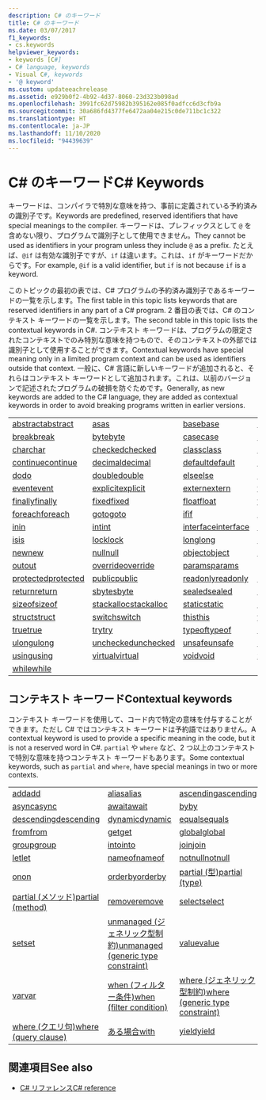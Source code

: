```yaml
---
description: C# のキーワード
title: C# のキーワード
ms.date: 03/07/2017
f1_keywords:
- cs.keywords
helpviewer_keywords:
- keywords [C#]
- C# language, keywords
- Visual C#, keywords
- '@ keyword'
ms.custom: updateeachrelease
ms.assetid: e929b0f2-4b92-4d37-8060-23d323b098ad
ms.openlocfilehash: 3991fc62d75982b395162e085f0adfcc6d3cfb9a
ms.sourcegitcommit: 30a686fd4377fe6472aa04e215c0de711bc1c322
ms.translationtype: HT
ms.contentlocale: ja-JP
ms.lasthandoff: 11/10/2020
ms.locfileid: "94439639"
---
```

# <a name="c-keywords"></a><span data-ttu-id="4cd37-103">C# のキーワード</span><span class="sxs-lookup"><span data-stu-id="4cd37-103">C# Keywords</span></span>

<span data-ttu-id="4cd37-104">キーワードは、コンパイラで特別な意味を持つ、事前に定義されている予約済みの識別子です。</span><span class="sxs-lookup"><span data-stu-id="4cd37-104">Keywords are predefined, reserved identifiers that have special meanings to the compiler.</span></span> <span data-ttu-id="4cd37-105">キーワードは、プレフィックスとして `@` を含めない限り、プログラムで識別子として使用できません。</span><span class="sxs-lookup"><span data-stu-id="4cd37-105">They cannot be used as identifiers in your program unless they include `@` as a prefix.</span></span> <span data-ttu-id="4cd37-106">たとえば、`@if` は有効な識別子ですが、`if` は違います。これは、`if` がキーワードだからです。</span><span class="sxs-lookup"><span data-stu-id="4cd37-106">For example, `@if` is a valid identifier, but `if` is not because `if` is a keyword.</span></span>  
  
 <span data-ttu-id="4cd37-107">このトピックの最初の表では、C# プログラムの予約済み識別子であるキーワードの一覧を示します。</span><span class="sxs-lookup"><span data-stu-id="4cd37-107">The first table in this topic lists keywords that are reserved identifiers in any part of a C# program.</span></span> <span data-ttu-id="4cd37-108">2 番目の表では、C# のコンテキスト キーワードの一覧を示します。</span><span class="sxs-lookup"><span data-stu-id="4cd37-108">The second table in this topic lists the contextual keywords in C#.</span></span> <span data-ttu-id="4cd37-109">コンテキスト キーワードは、プログラムの限定されたコンテキストでのみ特別な意味を持つもので、そのコンテキストの外部では識別子として使用することができます。</span><span class="sxs-lookup"><span data-stu-id="4cd37-109">Contextual keywords have special meaning only in a limited program context and can be used as identifiers outside that context.</span></span> <span data-ttu-id="4cd37-110">一般に、C# 言語に新しいキーワードが追加されると、それらはコンテキスト キーワードとして追加されます。これは、以前のバージョンで記述されたプログラムの破損を防ぐためです。</span><span class="sxs-lookup"><span data-stu-id="4cd37-110">Generally, as new keywords are added to the C# language, they are added as contextual keywords in order to avoid breaking programs written in earlier versions.</span></span>  
  
|||||  
|---|---|---|---|  
|[<span data-ttu-id="4cd37-111">abstract</span><span class="sxs-lookup"><span data-stu-id="4cd37-111">abstract</span></span>](abstract.md)|[<span data-ttu-id="4cd37-112">as</span><span class="sxs-lookup"><span data-stu-id="4cd37-112">as</span></span>](../operators/type-testing-and-cast.md#as-operator)|[<span data-ttu-id="4cd37-113">base</span><span class="sxs-lookup"><span data-stu-id="4cd37-113">base</span></span>](base.md)|[<span data-ttu-id="4cd37-114">bool</span><span class="sxs-lookup"><span data-stu-id="4cd37-114">bool</span></span>](../builtin-types/bool.md)|  
|[<span data-ttu-id="4cd37-115">break</span><span class="sxs-lookup"><span data-stu-id="4cd37-115">break</span></span>](break.md)|[<span data-ttu-id="4cd37-116">byte</span><span class="sxs-lookup"><span data-stu-id="4cd37-116">byte</span></span>](../builtin-types/integral-numeric-types.md)|[<span data-ttu-id="4cd37-117">case</span><span class="sxs-lookup"><span data-stu-id="4cd37-117">case</span></span>](switch.md)|[<span data-ttu-id="4cd37-118">catch</span><span class="sxs-lookup"><span data-stu-id="4cd37-118">catch</span></span>](try-catch.md)|  
|[<span data-ttu-id="4cd37-119">char</span><span class="sxs-lookup"><span data-stu-id="4cd37-119">char</span></span>](../builtin-types/char.md)|[<span data-ttu-id="4cd37-120">checked</span><span class="sxs-lookup"><span data-stu-id="4cd37-120">checked</span></span>](checked.md)|[<span data-ttu-id="4cd37-121">class</span><span class="sxs-lookup"><span data-stu-id="4cd37-121">class</span></span>](class.md)|[<span data-ttu-id="4cd37-122">const</span><span class="sxs-lookup"><span data-stu-id="4cd37-122">const</span></span>](const.md)|  
|[<span data-ttu-id="4cd37-123">continue</span><span class="sxs-lookup"><span data-stu-id="4cd37-123">continue</span></span>](continue.md)|[<span data-ttu-id="4cd37-124">decimal</span><span class="sxs-lookup"><span data-stu-id="4cd37-124">decimal</span></span>](../builtin-types/floating-point-numeric-types.md)|[<span data-ttu-id="4cd37-125">default</span><span class="sxs-lookup"><span data-stu-id="4cd37-125">default</span></span>](default.md)|[<span data-ttu-id="4cd37-126">delegate</span><span class="sxs-lookup"><span data-stu-id="4cd37-126">delegate</span></span>](../builtin-types/reference-types.md)|  
|[<span data-ttu-id="4cd37-127">do</span><span class="sxs-lookup"><span data-stu-id="4cd37-127">do</span></span>](do.md)|[<span data-ttu-id="4cd37-128">double</span><span class="sxs-lookup"><span data-stu-id="4cd37-128">double</span></span>](../builtin-types/floating-point-numeric-types.md)|[<span data-ttu-id="4cd37-129">else</span><span class="sxs-lookup"><span data-stu-id="4cd37-129">else</span></span>](if-else.md)|[<span data-ttu-id="4cd37-130">enum</span><span class="sxs-lookup"><span data-stu-id="4cd37-130">enum</span></span>](../builtin-types/enum.md)|  
|[<span data-ttu-id="4cd37-131">event</span><span class="sxs-lookup"><span data-stu-id="4cd37-131">event</span></span>](event.md)|[<span data-ttu-id="4cd37-132">explicit</span><span class="sxs-lookup"><span data-stu-id="4cd37-132">explicit</span></span>](../operators/user-defined-conversion-operators.md)|[<span data-ttu-id="4cd37-133">extern</span><span class="sxs-lookup"><span data-stu-id="4cd37-133">extern</span></span>](extern.md)|[<span data-ttu-id="4cd37-134">false</span><span class="sxs-lookup"><span data-stu-id="4cd37-134">false</span></span>](../builtin-types/bool.md)|  
|[<span data-ttu-id="4cd37-135">finally</span><span class="sxs-lookup"><span data-stu-id="4cd37-135">finally</span></span>](try-finally.md)|[<span data-ttu-id="4cd37-136">fixed</span><span class="sxs-lookup"><span data-stu-id="4cd37-136">fixed</span></span>](fixed-statement.md)|[<span data-ttu-id="4cd37-137">float</span><span class="sxs-lookup"><span data-stu-id="4cd37-137">float</span></span>](../builtin-types/floating-point-numeric-types.md)|[<span data-ttu-id="4cd37-138">for</span><span class="sxs-lookup"><span data-stu-id="4cd37-138">for</span></span>](for.md)|  
|[<span data-ttu-id="4cd37-139">foreach</span><span class="sxs-lookup"><span data-stu-id="4cd37-139">foreach</span></span>](foreach-in.md)|[<span data-ttu-id="4cd37-140">goto</span><span class="sxs-lookup"><span data-stu-id="4cd37-140">goto</span></span>](goto.md)|[<span data-ttu-id="4cd37-141">if</span><span class="sxs-lookup"><span data-stu-id="4cd37-141">if</span></span>](if-else.md)|[<span data-ttu-id="4cd37-142">implicit</span><span class="sxs-lookup"><span data-stu-id="4cd37-142">implicit</span></span>](../operators/user-defined-conversion-operators.md)|  
|[<span data-ttu-id="4cd37-143">in</span><span class="sxs-lookup"><span data-stu-id="4cd37-143">in</span></span>](in.md)|[<span data-ttu-id="4cd37-144">int</span><span class="sxs-lookup"><span data-stu-id="4cd37-144">int</span></span>](../builtin-types/integral-numeric-types.md)|[<span data-ttu-id="4cd37-145">interface</span><span class="sxs-lookup"><span data-stu-id="4cd37-145">interface</span></span>](interface.md)|[<span data-ttu-id="4cd37-146">internal</span><span class="sxs-lookup"><span data-stu-id="4cd37-146">internal</span></span>](internal.md)|
|[<span data-ttu-id="4cd37-147">is</span><span class="sxs-lookup"><span data-stu-id="4cd37-147">is</span></span>](is.md)|[<span data-ttu-id="4cd37-148">lock</span><span class="sxs-lookup"><span data-stu-id="4cd37-148">lock</span></span>](lock-statement.md)|[<span data-ttu-id="4cd37-149">long</span><span class="sxs-lookup"><span data-stu-id="4cd37-149">long</span></span>](../builtin-types/integral-numeric-types.md)|[<span data-ttu-id="4cd37-150">namespace</span><span class="sxs-lookup"><span data-stu-id="4cd37-150">namespace</span></span>](namespace.md)|
|[<span data-ttu-id="4cd37-151">new</span><span class="sxs-lookup"><span data-stu-id="4cd37-151">new</span></span>](../operators/new-operator.md)|[<span data-ttu-id="4cd37-152">null</span><span class="sxs-lookup"><span data-stu-id="4cd37-152">null</span></span>](null.md)|[<span data-ttu-id="4cd37-153">object</span><span class="sxs-lookup"><span data-stu-id="4cd37-153">object</span></span>](../builtin-types/reference-types.md)|[<span data-ttu-id="4cd37-154">operator</span><span class="sxs-lookup"><span data-stu-id="4cd37-154">operator</span></span>](../operators/operator-overloading.md)|
|[<span data-ttu-id="4cd37-155">out</span><span class="sxs-lookup"><span data-stu-id="4cd37-155">out</span></span>](out.md)|[<span data-ttu-id="4cd37-156">override</span><span class="sxs-lookup"><span data-stu-id="4cd37-156">override</span></span>](override.md)|[<span data-ttu-id="4cd37-157">params</span><span class="sxs-lookup"><span data-stu-id="4cd37-157">params</span></span>](params.md)|[<span data-ttu-id="4cd37-158">private</span><span class="sxs-lookup"><span data-stu-id="4cd37-158">private</span></span>](private.md)|
|[<span data-ttu-id="4cd37-159">protected</span><span class="sxs-lookup"><span data-stu-id="4cd37-159">protected</span></span>](protected.md)|[<span data-ttu-id="4cd37-160">public</span><span class="sxs-lookup"><span data-stu-id="4cd37-160">public</span></span>](public.md)|[<span data-ttu-id="4cd37-161">readonly</span><span class="sxs-lookup"><span data-stu-id="4cd37-161">readonly</span></span>](readonly.md)|[<span data-ttu-id="4cd37-162">ref</span><span class="sxs-lookup"><span data-stu-id="4cd37-162">ref</span></span>](ref.md)|
|[<span data-ttu-id="4cd37-163">return</span><span class="sxs-lookup"><span data-stu-id="4cd37-163">return</span></span>](return.md)|[<span data-ttu-id="4cd37-164">sbyte</span><span class="sxs-lookup"><span data-stu-id="4cd37-164">sbyte</span></span>](../builtin-types/integral-numeric-types.md)|[<span data-ttu-id="4cd37-165">sealed</span><span class="sxs-lookup"><span data-stu-id="4cd37-165">sealed</span></span>](sealed.md)|[<span data-ttu-id="4cd37-166">short</span><span class="sxs-lookup"><span data-stu-id="4cd37-166">short</span></span>](../builtin-types/integral-numeric-types.md)||
[<span data-ttu-id="4cd37-167">sizeof</span><span class="sxs-lookup"><span data-stu-id="4cd37-167">sizeof</span></span>](../operators/sizeof.md)|[<span data-ttu-id="4cd37-168">stackalloc</span><span class="sxs-lookup"><span data-stu-id="4cd37-168">stackalloc</span></span>](../operators/stackalloc.md)|[<span data-ttu-id="4cd37-169">static</span><span class="sxs-lookup"><span data-stu-id="4cd37-169">static</span></span>](static.md)|[<span data-ttu-id="4cd37-170">string</span><span class="sxs-lookup"><span data-stu-id="4cd37-170">string</span></span>](../builtin-types/reference-types.md)|
|[<span data-ttu-id="4cd37-171">struct</span><span class="sxs-lookup"><span data-stu-id="4cd37-171">struct</span></span>](../builtin-types/struct.md)|[<span data-ttu-id="4cd37-172">switch</span><span class="sxs-lookup"><span data-stu-id="4cd37-172">switch</span></span>](switch.md)|[<span data-ttu-id="4cd37-173">this</span><span class="sxs-lookup"><span data-stu-id="4cd37-173">this</span></span>](this.md)|[<span data-ttu-id="4cd37-174">throw</span><span class="sxs-lookup"><span data-stu-id="4cd37-174">throw</span></span>](throw.md)|
|[<span data-ttu-id="4cd37-175">true</span><span class="sxs-lookup"><span data-stu-id="4cd37-175">true</span></span>](../builtin-types/bool.md)|[<span data-ttu-id="4cd37-176">try</span><span class="sxs-lookup"><span data-stu-id="4cd37-176">try</span></span>](try-catch.md)|[<span data-ttu-id="4cd37-177">typeof</span><span class="sxs-lookup"><span data-stu-id="4cd37-177">typeof</span></span>](../operators/type-testing-and-cast.md#typeof-operator)|[<span data-ttu-id="4cd37-178">uint</span><span class="sxs-lookup"><span data-stu-id="4cd37-178">uint</span></span>](../builtin-types/integral-numeric-types.md)|
|[<span data-ttu-id="4cd37-179">ulong</span><span class="sxs-lookup"><span data-stu-id="4cd37-179">ulong</span></span>](../builtin-types/integral-numeric-types.md)|[<span data-ttu-id="4cd37-180">unchecked</span><span class="sxs-lookup"><span data-stu-id="4cd37-180">unchecked</span></span>](unchecked.md)|[<span data-ttu-id="4cd37-181">unsafe</span><span class="sxs-lookup"><span data-stu-id="4cd37-181">unsafe</span></span>](unsafe.md)|[<span data-ttu-id="4cd37-182">ushort</span><span class="sxs-lookup"><span data-stu-id="4cd37-182">ushort</span></span>](../builtin-types/integral-numeric-types.md)|
|[<span data-ttu-id="4cd37-183">using</span><span class="sxs-lookup"><span data-stu-id="4cd37-183">using</span></span>](using.md)|[<span data-ttu-id="4cd37-184">virtual</span><span class="sxs-lookup"><span data-stu-id="4cd37-184">virtual</span></span>](virtual.md)|[<span data-ttu-id="4cd37-185">void</span><span class="sxs-lookup"><span data-stu-id="4cd37-185">void</span></span>](../builtin-types/void.md)|[<span data-ttu-id="4cd37-186">volatile</span><span class="sxs-lookup"><span data-stu-id="4cd37-186">volatile</span></span>](volatile.md)|
|[<span data-ttu-id="4cd37-187">while</span><span class="sxs-lookup"><span data-stu-id="4cd37-187">while</span></span>](while.md)|

## <a name="contextual-keywords"></a><span data-ttu-id="4cd37-188">コンテキスト キーワード</span><span class="sxs-lookup"><span data-stu-id="4cd37-188">Contextual keywords</span></span>

 <span data-ttu-id="4cd37-189">コンテキスト キーワードを使用して、コード内で特定の意味を付与することができます。ただし C# ではコンテキスト キーワードは予約語ではありません。</span><span class="sxs-lookup"><span data-stu-id="4cd37-189">A contextual keyword is used to provide a specific meaning in the code, but it is not a reserved word in C#.</span></span> <span data-ttu-id="4cd37-190">`partial` や `where` など、2 つ以上のコンテキストで特別な意味を持つコンテキスト キーワードもあります。</span><span class="sxs-lookup"><span data-stu-id="4cd37-190">Some contextual keywords, such as `partial` and `where`, have special meanings in two or more contexts.</span></span>  
  
||||  
|---|---|---|  
|[<span data-ttu-id="4cd37-191">add</span><span class="sxs-lookup"><span data-stu-id="4cd37-191">add</span></span>](add.md)|[<span data-ttu-id="4cd37-192">alias</span><span class="sxs-lookup"><span data-stu-id="4cd37-192">alias</span></span>](extern-alias.md)|[<span data-ttu-id="4cd37-193">ascending</span><span class="sxs-lookup"><span data-stu-id="4cd37-193">ascending</span></span>](ascending.md)|
|[<span data-ttu-id="4cd37-194">async</span><span class="sxs-lookup"><span data-stu-id="4cd37-194">async</span></span>](async.md)|[<span data-ttu-id="4cd37-195">await</span><span class="sxs-lookup"><span data-stu-id="4cd37-195">await</span></span>](../operators/await.md)|[<span data-ttu-id="4cd37-196">by</span><span class="sxs-lookup"><span data-stu-id="4cd37-196">by</span></span>](by.md)|
|[<span data-ttu-id="4cd37-197">descending</span><span class="sxs-lookup"><span data-stu-id="4cd37-197">descending</span></span>](descending.md)|[<span data-ttu-id="4cd37-198">dynamic</span><span class="sxs-lookup"><span data-stu-id="4cd37-198">dynamic</span></span>](../builtin-types/reference-types.md)|[<span data-ttu-id="4cd37-199">equals</span><span class="sxs-lookup"><span data-stu-id="4cd37-199">equals</span></span>](equals.md)|
|[<span data-ttu-id="4cd37-200">from</span><span class="sxs-lookup"><span data-stu-id="4cd37-200">from</span></span>](from-clause.md)|[<span data-ttu-id="4cd37-201">get</span><span class="sxs-lookup"><span data-stu-id="4cd37-201">get</span></span>](get.md)|[<span data-ttu-id="4cd37-202">global</span><span class="sxs-lookup"><span data-stu-id="4cd37-202">global</span></span>](../operators/namespace-alias-qualifier.md)|
|[<span data-ttu-id="4cd37-203">group</span><span class="sxs-lookup"><span data-stu-id="4cd37-203">group</span></span>](group-clause.md)|[<span data-ttu-id="4cd37-204">into</span><span class="sxs-lookup"><span data-stu-id="4cd37-204">into</span></span>](into.md)|[<span data-ttu-id="4cd37-205">join</span><span class="sxs-lookup"><span data-stu-id="4cd37-205">join</span></span>](join-clause.md)|
|[<span data-ttu-id="4cd37-206">let</span><span class="sxs-lookup"><span data-stu-id="4cd37-206">let</span></span>](let-clause.md)|[<span data-ttu-id="4cd37-207">nameof</span><span class="sxs-lookup"><span data-stu-id="4cd37-207">nameof</span></span>](../operators/nameof.md)|[<span data-ttu-id="4cd37-208">notnull</span><span class="sxs-lookup"><span data-stu-id="4cd37-208">notnull</span></span>](../../programming-guide/generics/constraints-on-type-parameters.md#notnull-constraint)|
|[<span data-ttu-id="4cd37-209">on</span><span class="sxs-lookup"><span data-stu-id="4cd37-209">on</span></span>](on.md)|[<span data-ttu-id="4cd37-210">orderby</span><span class="sxs-lookup"><span data-stu-id="4cd37-210">orderby</span></span>](orderby-clause.md)|[<span data-ttu-id="4cd37-211">partial (型)</span><span class="sxs-lookup"><span data-stu-id="4cd37-211">partial (type)</span></span>](partial-type.md)|
|[<span data-ttu-id="4cd37-212">partial (メソッド)</span><span class="sxs-lookup"><span data-stu-id="4cd37-212">partial (method)</span></span>](partial-method.md)|[<span data-ttu-id="4cd37-213">remove</span><span class="sxs-lookup"><span data-stu-id="4cd37-213">remove</span></span>](remove.md)|[<span data-ttu-id="4cd37-214">select</span><span class="sxs-lookup"><span data-stu-id="4cd37-214">select</span></span>](select-clause.md)|
|[<span data-ttu-id="4cd37-215">set</span><span class="sxs-lookup"><span data-stu-id="4cd37-215">set</span></span>](set.md)|[<span data-ttu-id="4cd37-216">unmanaged (ジェネリック型制約)</span><span class="sxs-lookup"><span data-stu-id="4cd37-216">unmanaged (generic type constraint)</span></span>](../../programming-guide/generics/constraints-on-type-parameters.md#unmanaged-constraint)|[<span data-ttu-id="4cd37-217">value</span><span class="sxs-lookup"><span data-stu-id="4cd37-217">value</span></span>](value.md)|
|[<span data-ttu-id="4cd37-218">var</span><span class="sxs-lookup"><span data-stu-id="4cd37-218">var</span></span>](var.md)|[<span data-ttu-id="4cd37-219">when (フィルター条件)</span><span class="sxs-lookup"><span data-stu-id="4cd37-219">when (filter condition)</span></span>](when.md)|[<span data-ttu-id="4cd37-220">where (ジェネリック型制約)</span><span class="sxs-lookup"><span data-stu-id="4cd37-220">where (generic type constraint)</span></span>](where-generic-type-constraint.md)|
|[<span data-ttu-id="4cd37-221">where (クエリ句)</span><span class="sxs-lookup"><span data-stu-id="4cd37-221">where (query clause)</span></span>](where-clause.md)|[<span data-ttu-id="4cd37-222">ある場合</span><span class="sxs-lookup"><span data-stu-id="4cd37-222">with</span></span>](../operators/with-expression.md)|[<span data-ttu-id="4cd37-223">yield</span><span class="sxs-lookup"><span data-stu-id="4cd37-223">yield</span></span>](yield.md)|
  
## <a name="see-also"></a><span data-ttu-id="4cd37-224">関連項目</span><span class="sxs-lookup"><span data-stu-id="4cd37-224">See also</span></span>

- [<span data-ttu-id="4cd37-225">C# リファレンス</span><span class="sxs-lookup"><span data-stu-id="4cd37-225">C# reference</span></span>](../index.md)
